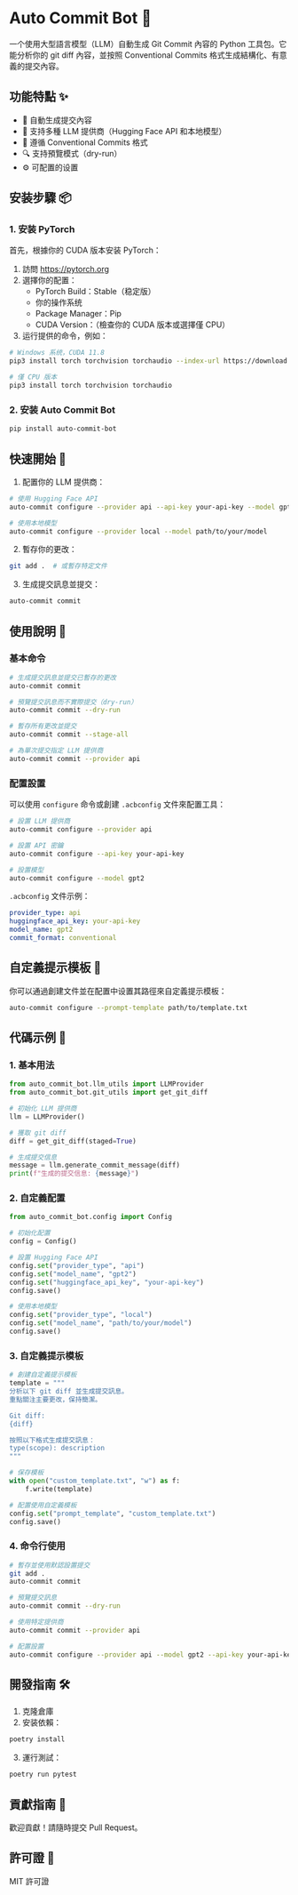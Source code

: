 # Auto Commit Bot 🤖

一个使用大型語言模型（LLM）自動生成 Git Commit 內容的 Python 工具包。它能分析你的 git diff 內容，並按照 Conventional Commits 格式生成結構化、有意義的提交內容。

## 功能特點 ✨

- 🔄 自動生成提交內容
- 🎯 支持多種 LLM 提供商（Hugging Face API 和本地模型）
- 📝 遵循 Conventional Commits 格式
- 🔍 支持預覽模式（dry-run）
- ⚙️ 可配置的设置

## 安装步驟 📦

### 1. 安装 PyTorch

首先，根據你的 CUDA 版本安装 PyTorch：

1. 訪問 https://pytorch.org
2. 選擇你的配置：
   - PyTorch Build：Stable（稳定版）
   - 你的操作系统
   - Package Manager：Pip
   - CUDA Version：（檢查你的 CUDA 版本或選擇僅 CPU）
3. 运行提供的命令，例如：

```bash
# Windows 系统，CUDA 11.8
pip3 install torch torchvision torchaudio --index-url https://download.pytorch.org/whl/cu118

# 僅 CPU 版本
pip3 install torch torchvision torchaudio
```

### 2. 安装 Auto Commit Bot

```bash
pip install auto-commit-bot
```

## 快速開始 🚀

1. 配置你的 LLM 提供商：

```bash
# 使用 Hugging Face API
auto-commit configure --provider api --api-key your-api-key --model gpt2

# 使用本地模型
auto-commit configure --provider local --model path/to/your/model
```

2. 暫存你的更改：

```bash
git add .  # 或暫存特定文件
```

3. 生成提交訊息並提交：

```bash
auto-commit commit
```

## 使用說明 📖

### 基本命令

```bash
# 生成提交訊息並提交已暫存的更改
auto-commit commit

# 預覽提交訊息而不實際提交（dry-run）
auto-commit commit --dry-run

# 暫存所有更改並提交
auto-commit commit --stage-all

# 為單次提交指定 LLM 提供商
auto-commit commit --provider api
```

### 配置設置

可以使用 `configure` 命令或創建 `.acbconfig` 文件來配置工具：

```bash
# 設置 LLM 提供商
auto-commit configure --provider api

# 設置 API 密鑰
auto-commit configure --api-key your-api-key

# 設置模型
auto-commit configure --model gpt2
```

`.acbconfig` 文件示例：

```yaml
provider_type: api
huggingface_api_key: your-api-key
model_name: gpt2
commit_format: conventional
```

## 自定義提示模板 📝

你可以通過創建文件並在配置中设置其路徑來自定義提示模板：

```bash
auto-commit configure --prompt-template path/to/template.txt
```

## 代碼示例 📝

### 1. 基本用法

```python
from auto_commit_bot.llm_utils import LLMProvider
from auto_commit_bot.git_utils import get_git_diff

# 初始化 LLM 提供商
llm = LLMProvider()

# 獲取 git diff
diff = get_git_diff(staged=True)

# 生成提交信息
message = llm.generate_commit_message(diff)
print(f"生成的提交信息: {message}")
```

### 2. 自定義配置

```python
from auto_commit_bot.config import Config

# 初始化配置
config = Config()

# 設置 Hugging Face API
config.set("provider_type", "api")
config.set("model_name", "gpt2")
config.set("huggingface_api_key", "your-api-key")
config.save()

# 使用本地模型
config.set("provider_type", "local")
config.set("model_name", "path/to/your/model")
config.save()
```

### 3. 自定義提示模板

```python
# 創建自定義提示模板
template = """
分析以下 git diff 並生成提交訊息。
重點關注主要更改，保持簡潔。

Git diff:
{diff}

按照以下格式生成提交訊息：
type(scope): description
"""

# 保存模板
with open("custom_template.txt", "w") as f:
    f.write(template)

# 配置使用自定義模板
config.set("prompt_template", "custom_template.txt")
config.save()
```

### 4. 命令行使用

```bash
# 暫存並使用默認設置提交
git add .
auto-commit commit

# 預覽提交訊息
auto-commit commit --dry-run

# 使用特定提供商
auto-commit commit --provider api

# 配置設置
auto-commit configure --provider api --model gpt2 --api-key your-api-key
```

## 開發指南 🛠

1. 克隆倉庫
2. 安装依賴：

```bash
poetry install
```

3. 運行測試：

```bash
poetry run pytest
```

## 貢獻指南 🤝

歡迎貢獻！請隨時提交 Pull Request。

## 許可證 📄

MIT 許可證
